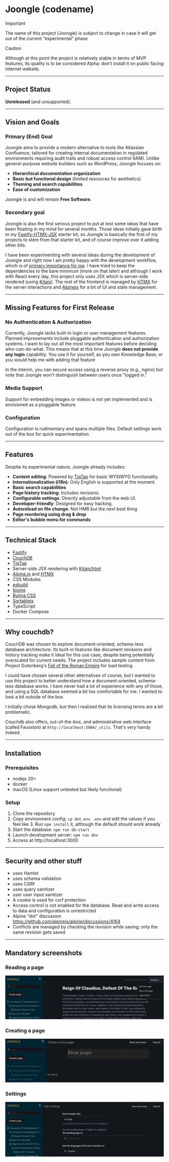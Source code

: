 # Joongle (codename)

> [!IMPORTANT]
> The name of this project (Joongle) is subject to change in case it will get out of the current "experimental" phase

> [!CAUTION]
> Although at this point the project is relatively stable in terms of MVP features, its quality is to be considered Alpha: don't install it on public facing internet website.

---

## Project Status

**Unreleased** (and unsupported).

---

## Vision and Goals

### Primary (End) Goal
Joongle aims to provide a modern alternative to tools like Atlassian Confluence, tailored for creating internal documentation in regulated environments requiring audit trails and robust access control (IAM). Unlike general-purpose website builders such as WordPress, Joongle focuses on:
- **Hierarchical documentation organization**
- **Basic but functional design** (limited resources for aesthetics)
- **Theming and search capabilities**
- **Ease of customization**

Joongle is and will remain **Free Software**.

### Secondary goal

Joongle is also the first serious project to put at test some ideas that have been floating in my mind for several months. Those ideas initially gave birth to my [Fastify-HTMX-JSX](https://github.com/claudioc/fastify-htmx-ts-starter-kit) starter kit, so Joongle is basically the first of my projects to stem from that starter kit, and of course improve over it adding other bits.

I have been experimenting with several ideas during the development of Joongle and right now I am pretty happy with the development workflow, which is of [primary importance for me](https://claudio.cica.li/posts/2024/using-nodejs-for-everything/). I have tried to keep the dependencies to the bare minimum (more on that later) and although I work with React every day, this project only uses JSX which is server-side rendered (using [Kitajs](https://github.com/kitajs/html)). The rest of the frontend is managed by [HTMX](https://htmx.org/) for the server interactions and [Alpinejs](https://alpinejs.dev/) for a bit of UI and state management.

---

## Missing Features for First Release

### No Authentication & Authorization
Currently, Joongle lacks built-in login or user management features. Planned improvements include pluggable authentication and authorization systems. I want to lay out all the most important features before deciding who-can-do-what. This means that at this time Joongle **does not provide any login** capability. You use it for yourself, as you own Knowledge Base, or you would help me with adding that feature

In the interim, you can secure access using a reverse proxy (e.g., nginx) but note that Joongle won't distinguish between users once "logged in."

### Media Support
Support for embedding images or videos is not yet implemented and is envisioned as a pluggable feature.

### Configuration
Configuration is rudimentary and spans multiple files. Default settings work out of the box for quick experimentation.

---

## Features

Despite its experimental nature, Joongle already includes:

- **Content editing**: Powered by [TipTap](https://tiptap.dev/) for basic WYSIWYG functionality.
- **Internationalization (i18n)**: Only English is supported at the moment.
- **Basic search capabilities**
- **Page history tracking**: Includes revisions.
- **Configurable settings**: Directly adjustable from the web UI.
- **Developer-friendly**: Designed for easy hacking.
- **Autoreload on file change**: Not HMR but the next best thing
- **Page reordering using drag & drop**
- **Editor's bubble menu for commands**

---

## Technical Stack

- [Fastify](https://www.fastify.io/)
- [CouchDB](https://couchdb.apache.org/)
- [TipTap](https://tiptap.dev/)
- Server-side JSX rendering with [Kitajs/html](https://github.com/kitajs/html)
- [Alpine.js](https://alpinejs.dev/) and [HTMX](https://htmx.org/)
- CSS Modules
- [esbuild](https://esbuild.github.io/)
- [biome](https://biome.sh/)
- [Bulma CSS](https://bulma.io)
- [Sortablejs](https://github.com/SortableJS/Sortable)
- TypeScript
- Docker Compose

---

## Why couchdb?

CouchDB was chosen to explore document-oriented, schema-less database architecture. Its built-in features like document revisions and history tracking make it ideal for this use case, despite being potentially overscaled for current needs. The project includes sample content from Project Gutenberg's [Fall of the Roman Empire](https://www.gutenberg.org/ebooks/890) for load testing.

I could have chosen several other alternatives of course, but I wanted to use this project to better understand how a document-oriented, schema-less database works. I have never had a lot of experience with any of those, and using a SQL database seemed a bit too comfortable for me. I wanted to look a bit outside of the box.

I initially chose Mongodb, but then I realized that its licensing terms are a bit problematic.

Couchdb also offers, out-of-the-box, and administrative web interface (called Fauxston) at `http://localhost:5984/_utils`. That's _very_ handy indeed.

---

## Installation

### Prerequisites
- nodejs 20+
- docker
- macOS (Linux support untested but likely functional)

### Setup
1. Clone the repository
2. Copy environment config: `cp dot.env .env` and edit the values if you feel like 3. Run `npm install`
it, although the default should work already
4. Start the database: `npm run db:start`
5. Launch development server: `npm run dev`
6. Access at http://localhost:3000

---

## Security and other stuff
- uses Hamlet
- uses schema validation
- uses CSRF
- uses query sanitizer
- user user input sanitizer
- A cookie is used for csrf protection
- Access control is not enabled for the database. Read and write access to data and configuration is unrestricted
- Alpine "dot" discussion https://github.com/alpinejs/alpine/discussions/4164
- Conflicts are managed by checking the revision while saving; only the same revision gets saved

---

## Mandatory screenshots

### Reading a page

![Screenshot of how reading a page looks like](/docs/any-page.png)

### Creating a page

![Screenshot of how editing a page looks like](/docs/creating-page.png)

### Settings

![Screenshot of how the settings page looks like](/docs/settings.png)
